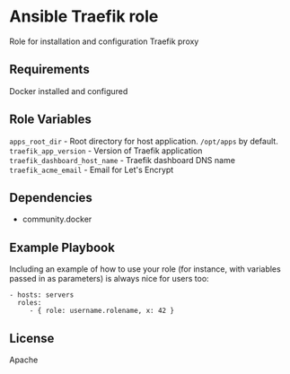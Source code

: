 Ansible Traefik role
=========

Role for installation and configuration Traefik proxy

Requirements
------------

Docker installed and configured

Role Variables
--------------

`apps_root_dir` - Root directory for host application. `/opt/apps` by default.
`traefik_app_version` - Version of Traefik application
`traefik_dashboard_host_name` - Traefik dashboard DNS name
`traefik_acme_email` - Email for Let's Encrypt

Dependencies
------------

- community.docker

Example Playbook
----------------

Including an example of how to use your role (for instance, with variables passed in as parameters) is always nice for users too:

    - hosts: servers
      roles:
         - { role: username.rolename, x: 42 }

License
-------

Apache
